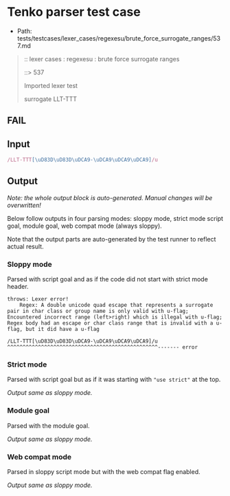 # Tenko parser test case

- Path: tests/testcases/lexer_cases/regexesu/brute_force_surrogate_ranges/537.md

> :: lexer cases : regexesu : brute force surrogate ranges
>
> ::> 537
>
> Imported lexer test
>
> surrogate LLT-TTT

## FAIL

## Input

`````js
/LLT-TTT[\uD83D\uD83D\uDCA9-\uDCA9\uDCA9\uDCA9]/u
`````

## Output

_Note: the whole output block is auto-generated. Manual changes will be overwritten!_

Below follow outputs in four parsing modes: sloppy mode, strict mode script goal, module goal, web compat mode (always sloppy).

Note that the output parts are auto-generated by the test runner to reflect actual result.

### Sloppy mode

Parsed with script goal and as if the code did not start with strict mode header.

`````
throws: Lexer error!
    Regex: A double unicode quad escape that represents a surrogate pair in char class or group name is only valid with u-flag; Encountered incorrect range (left>right) which is illegal with u-flag; Regex body had an escape or char class range that is invalid with a u-flag, but it did have a u-flag

/LLT-TTT[\uD83D\uD83D\uDCA9-\uDCA9\uDCA9\uDCA9]/u
^^^^^^^^^^^^^^^^^^^^^^^^^^^^^^^^^^^^^^^^^^^^^^^^^------- error
`````

### Strict mode

Parsed with script goal but as if it was starting with `"use strict"` at the top.

_Output same as sloppy mode._

### Module goal

Parsed with the module goal.

_Output same as sloppy mode._

### Web compat mode

Parsed in sloppy script mode but with the web compat flag enabled.

_Output same as sloppy mode._
